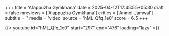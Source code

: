 +++
title = 'Alappuzha Gymkhana'
date = 2025-04-12T17:45:55+05:30
draft = false
mreviews = ['Alappuzha Gymkhana']
critics = ['Anmol Jamwal']
subtitle = ''
media = 'video'
source = 'hML_Qfq_1e0'
score = 6.5
+++

{{< youtube id="hML_Qfq_1e0" start="297" end="476" loading="lazy" >}}
